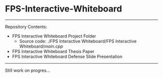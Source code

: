 # FPS-Interactive-Whiteboard
---
Repository Contents:
* FPS Interactive Whiteboard Project Folder
  * Source code: ./FPS Interactive Whiteboard/FPS Interactive Whiteboard/*main.cpp*
* FPS Interactive Whiteboard Thesis Paper
* FPS Interactive Whiteboard Defense Slide Presentation
---
Still work on progres...
